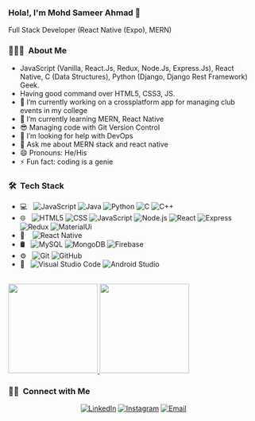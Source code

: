 ### Hola!, I'm Mohd Sameer Ahmad 👋
Full Stack Developer (React Native (Expo), MERN)

<h3> 👨🏻‍💻 &nbsp;About Me </h3>
<ul>
  <li>JavaScript (Vanilla, React.Js, Redux, Node.Js, Express.Js), React Native, C (Data Structures), Python (Django, Django Rest Framework) Geek.</li>
  <li>Having good command over HTML5, CSS3, JS.</li>
  <li>🔭 I’m currently working on a crossplatform app for managing club events in my college</li>
  <li>🌱 I’m currently learning MERN, React Native</li>
  <li>😎 Managing code with Git Version Control</li>
  <li>🤔 I’m looking for help with DevOps</li>
  <li>💬 Ask me about MERN stack and react native</li>
  <li>😄 Pronouns: He/His</li>
  <li>⚡ Fun fact: coding is a genie</li>
</ul>

<h3> 🛠 &nbsp;Tech Stack</h3>

- 💻 &nbsp;
  ![JavaScript](https://img.shields.io/badge/-JavaScript-333333?style=flat&logo=javascript)
  ![Java](https://img.shields.io/badge/-Java-333333?style=flat&logo=Java&logoColor=007396)
  ![Python](https://img.shields.io/badge/-Python-333333?style=flat&logo=python)
  ![C](https://img.shields.io/badge/-C-333333?style=flat&logo=C)
  ![C++](https://img.shields.io/badge/-C++-333333?style=flat&logo=C%2B%2B&logoColor=00599C)
- 🌐 &nbsp;
  ![HTML5](https://img.shields.io/badge/-HTML5-333333?style=flat&logo=HTML5)
  ![CSS](https://img.shields.io/badge/-CSS-333333?style=flat&logo=CSS3&logoColor=1572B6)
  ![JavaScript](https://img.shields.io/badge/-JavaScript-333333?style=flat&logo=javascript)
  ![Node.js](https://img.shields.io/badge/-Node.js-333333?style=flat&logo=node.js)
  ![React](https://img.shields.io/badge/-React-333333?style=flat&logo=react)
  ![Express](https://img.shields.io/badge/-Express-333333?style=flat&logo=express)
  ![Redux](https://img.shields.io/badge/-Redux-333333?style=flat&logo=redux)
  ![MaterialUi](https://img.shields.io/badge/-MaterialUi-333333?style=flat&logo=material-ui)
- 📱 &nbsp;&nbsp;
  ![React Native](https://img.shields.io/badge/-React%20Native-333333?style=flat&logo=react)
- 🛢 &nbsp;
  ![MySQL](https://img.shields.io/badge/-MySQL-333333?style=flat&logo=mysql)
  ![MongoDB](https://img.shields.io/badge/-MongoDB-333333?style=flat&logo=mongodb)
  ![Firebase](https://img.shields.io/badge/-Firebase-333333?style=flat&logo=firebase)
- ⚙️ &nbsp;
  ![Git](https://img.shields.io/badge/-Git-333333?style=flat&logo=git)
  ![GitHub](https://img.shields.io/badge/-GitHub-333333?style=flat&logo=github)
- 🔧 &nbsp;
  ![Visual Studio Code](https://img.shields.io/badge/-Visual%20Studio%20Code-333333?style=flat&logo=visual-studio-code&logoColor=007ACC)
  ![Android Studio](https://img.shields.io/badge/-Android%20Studio-333333?style=flat&logo=android-studio)

<br/>

<a href="https://github.com/mohdsameer7408">
  <img height="180em" src="https://github-readme-stats.vercel.app/api?username=mohdsameer7408&show_icons=true&theme=radical" />
  <img height="180em" src="https://github-readme-stats.vercel.app/api/top-langs/?username=mohdsameer7408&theme=radical&layout=compact" />
</a>

<br/>

<h3> 🤝🏻 &nbsp;Connect with Me </h3>

<p align="center">
<a href="www.linkedin.com/in/mohd-sameer-ahmad/"><img alt="LinkedIn" src="https://img.shields.io/badge/LinkedIn-Mohd%20Sameer%20Ahmad-blue?style=flat-square&logo=linkedin"></a>
<a href="https://www.instagram.com/___s_a_m_ee_r___/"><img alt="Instagram" src="https://img.shields.io/badge/Instagram-___s_a_m_ee_r___-E4405F?style=flat-square&logo=instagram"></a>
<a href="mailto:mohdsameer7408@gmail.com"><img alt="Email" src="https://img.shields.io/badge/Email-mohdsameer7408@gmail.com-D14836?style=flat-square&logo=gmail"></a>
</p>
